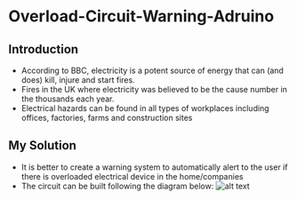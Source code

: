 # Overload-Circuit-Warning-Adruino
## Introduction
- According to BBC, electricity is a potent source of energy that can (and does) kill, injure and start fires. 
- Fires in the UK where electricity was believed to be the cause number in the thousands each year. 
- Electrical hazards can be found in all types of workplaces including offices, factories, farms and construction sites
## My Solution
- It is better to create a warning system to automatically alert to the user if there is overloaded electrical device in the home/companies
- The circuit can be built following the diagram below:
![alt text](https://github.com/minhxiro/Overload-Circuit-Warning-Adruino/blob/src/demo/circuit.png/image.jpg?raw=true)
